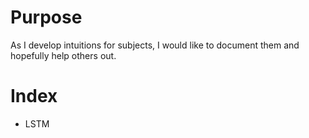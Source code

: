 # Purpose
As I develop intuitions for subjects, I would like to document them and hopefully help others out.

# Index
* LSTM
